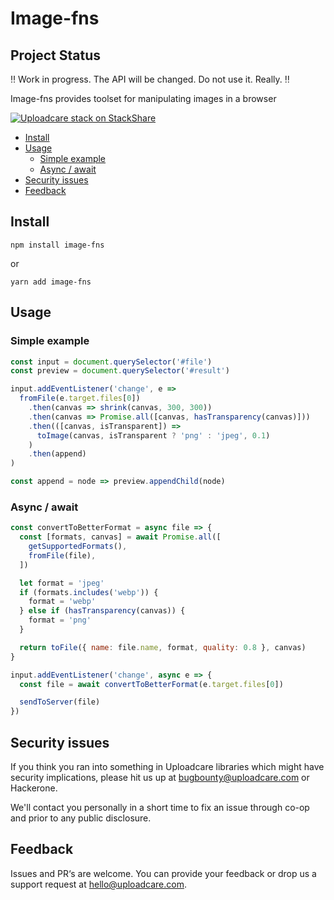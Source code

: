 # Image-fns

## Project Status

:bangbang: Work in progress. The API will be changed. Do not use it. Really. :bangbang:

Image-fns provides toolset for manipulating images in a browser

[![Uploadcare stack on StackShare][badge-stack-img]][badge-stack-url]

<!-- toc -->

- [Install](#install)
- [Usage](#usage)
  * [Simple example](#simple-example)
  * [Async / await](#async--await)
- [Security issues](#security-issues)
- [Feedback](#feedback)

<!-- tocstop -->

## Install

```
npm install image-fns
```

or

```
yarn add image-fns
```

## Usage

### Simple example

```js
const input = document.querySelector('#file')
const preview = document.querySelector('#result')

input.addEventListener('change', e =>
  fromFile(e.target.files[0])
    .then(canvas => shrink(canvas, 300, 300))
    .then(canvas => Promise.all([canvas, hasTransparency(canvas)]))
    .then(([canvas, isTransparent]) =>
      toImage(canvas, isTransparent ? 'png' : 'jpeg', 0.1)
    )
    .then(append)
)

const append = node => preview.appendChild(node)
```

### Async / await

```js
const convertToBetterFormat = async file => {
  const [formats, canvas] = await Promise.all([
    getSupportedFormats(),
    fromFile(file),
  ])

  let format = 'jpeg'
  if (formats.includes('webp')) {
    format = 'webp'
  } else if (hasTransparency(canvas)) {
    format = 'png'
  }

  return toFile({ name: file.name, format, quality: 0.8 }, canvas)
}

input.addEventListener('change', async e => {
  const file = await convertToBetterFormat(e.target.files[0])

  sendToServer(file)
})
```

## Security issues

If you think you ran into something in Uploadcare libraries which might have
security implications, please hit us up at [bugbounty@uploadcare.com][uc-email-bounty]
or Hackerone.

We'll contact you personally in a short time to fix an issue through co-op and
prior to any public disclosure.

## Feedback

Issues and PR‘s are welcome. You can provide your feedback or drop us a support
request at [hello@uploadcare.com][uc-email-hello].

[badge-stack-img]: https://img.shields.io/badge/tech-stack-0690fa.svg?style=flat
[badge-stack-url]: https://stackshare.io/uploadcare/stacks/
[uc-email-bounty]: mailto:bugbounty@uploadcare.com
[uc-email-hello]: mailto:hello@uploadcare.com
